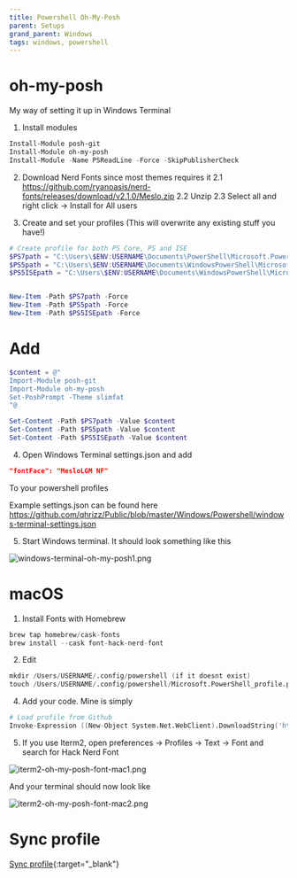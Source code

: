 ```yaml
---
title: Powershell Oh-My-Posh
parent: Setups
grand_parent: Windows
tags: windows, powershell
---
```


# oh-my-posh
My way of setting it up in Windows Terminal

1. Install modules

```Powershell
Install-Module posh-git
Install-Module oh-my-posh 
Install-Module -Name PSReadLine -Force -SkipPublisherCheck
``` 

2. Download Nerd Fonts since most themes requires it
2.1 https://github.com/ryanoasis/nerd-fonts/releases/download/v2.1.0/Meslo.zip 
2.2 Unzip
2.3 Select all and right click -> Install for All users

3. Create and set your profiles (This will overwrite any existing stuff you have!)

```Powershell
# Create profile for both PS Core, PS and ISE
$PS7path = "C:\Users\$ENV:USERNAME\Documents\PowerShell\Microsoft.PowerShell_profile.ps1"
$PS5path = "C:\Users\$ENV:USERNAME\Documents\WindowsPowerShell\Microsoft.PowerShell_profile.ps1"
$PS5ISEpath = "C:\Users\$ENV:USERNAME\Documents\WindowsPowerShell\Microsoft.PowerShellISE_profile.ps1"


New-Item -Path $PS7path -Force
New-Item -Path $PS5path -Force
New-Item -Path $PS5ISEpath -Force
```

# Add

```Powershell
$content = @"
Import-Module posh-git
Import-Module oh-my-posh
Set-PoshPrompt -Theme slimfat
"@

Set-Content -Path $PS7path -Value $content
Set-Content -Path $PS5path -Value $content
Set-Content -Path $PS5ISEpath -Value $content
```
4. Open Windows Terminal settings.json and add 

```json
"fontFace": "MesloLGM NF"
```

To your powershell profiles

Example settings.json can be found here https://github.com/qhrizz/Public/blob/master/Windows/Powershell/windows-terminal-settings.json

5. Start Windows terminal. It should look something like this

![windows-terminal-oh-my-posh1.png](windows-terminal-oh-my-posh1.png)

# macOS
1. Install Fonts with Homebrew

```s
brew tap homebrew/cask-fonts
brew install --cask font-hack-nerd-font
```

2. Edit

```s
mkdir /Users/USERNAME/.config/powershell (if it doesnt exist)
touch /Users/USERNAME/.config/powershell/Microsoft.PowerShell_profile.ps1
```

4. Add your code. Mine is simply

```s
# Load profile from Github
Invoke-Expression ((New-Object System.Net.WebClient).DownloadString('https://raw.githubusercontent.com/qhrizz/Public/master/Windows/Powershell/Profile.ps1'))
```

5. If you use Iterm2, open preferences -> Profiles -> Text -> Font and search for Hack Nerd Font

![iterm2-oh-my-posh-font-mac1.png](iterm2-oh-my-posh-font-mac1.png)


And your terminal should now look like

![iterm2-oh-my-posh-font-mac2.png](iterm2-oh-my-posh-font-mac2.png)

# Sync profile
[Sync profile](/wiki/Windows/Setups/Powershell%20Sync%20profile/powershell-sync-profile.html){:target="_blank"}